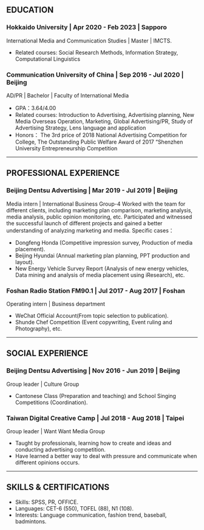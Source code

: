 ## EDUCATION
### Hokkaido University | Apr 2020 - Feb 2023 | Sapporo
International Media and Communication Studies | Master | IMCTS. 
- Related courses: Social Research Methods, Information Strategy, Computational Linguistics

### Communication University of China | Sep 2016 - Jul 2020 | Beijing
AD/PR | Bachelor | Faculty of International Media
- GPA：3.64/4.00
- Related courses: Introduction to Advertising, Advertising planning, New Media Overseas Operation, Marketing, Global Advertising/PR, Study of Advertising Strategy, Lens language and application
- Honors： The 3rd price of 2018 National Advertising Competition for College, The Outstanding Public Welfare Award of 2017 “Shenzhen University Entrepreneurship Competition

------

## PROFESSIONAL EXPERIENCE
### Beijing Dentsu Advertising | Mar 2019 - Jul 2019 | Beijing
Media intern | International Business Group-4
Worked with the team for different clients, including marketing plan comparison, marketing analysis, media analysis, public opinion monitoring, etc. Participated and witnessed the successful launch of different projects and gained a better understanding of analyzing marketing and media. Specific cases：
- Dongfeng Honda (Competitive impression survey, Production of media placement).
- Beijing Hyundai (Annual marketing plan planning, PPT production and layout).
- New Energy Vehicle Survey Report (Analysis of new energy vehicles, Data mining and analysis of media placement using iResearch), etc.

### Foshan Radio Station FM90.1 | Jul 2017 - Aug 2017 | Foshan
Operating intern | Business department
- WeChat Official Account(From topic selection to publication).
- Shunde Chef Competition (Event copywriting, Event ruling and Photography), etc.

------

## SOCIAL EXPERIENCE
### Beijing Dentsu Advertising | Nov 2016 - Jun 2019 | Beijing
Group leader | Culture Group
- Cantonese Class (Preparation and teaching) and School Singing Competitions (Coordination).

### Taiwan Digital Creative Camp | Jul 2018 - Aug 2018 | Taipei
Group leader | Want Want Media Group
- Taught by professionals, learning how to create and ideas and conducting advertising competition.
- Have learned a better way to deal with pressure and communicate when different opinions occurs.

------

## SKILLS & CERTIFICATIONS
- Skills: SPSS, PR, OFFICE.
- Languages: CET-6 (550), TOFEL (88), N1 (108).
- Interests: Language communication, fashion trend, baseball, badmintons.

